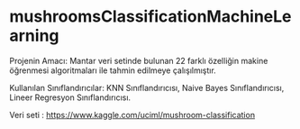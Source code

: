 # mushroomsClassificationMachineLearning
Projenin Amacı: Mantar veri setinde bulunan 22 farklı özelliğin makine öğrenmesi algoritmaları ile tahmin edilmeye çalışılmıştır. 

Kullanılan Sınıflandırıcılar: KNN Sınıflandırıcısı, Naive Bayes Sınıflandırıcısı, Lineer Regresyon Sınıflandırıcısı. 

Veri seti :  https://www.kaggle.com/uciml/mushroom-classification
